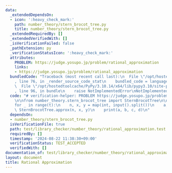 ```yaml
---
data:
  _extendedDependsOn:
  - icon: ':heavy_check_mark:'
    path: number_theory/stern_brocot_tree.py
    title: number_theory/stern_brocot_tree.py
  _extendedRequiredBy: []
  _extendedVerifiedWith: []
  _isVerificationFailed: false
  _pathExtension: py
  _verificationStatusIcon: ':heavy_check_mark:'
  attributes:
    PROBLEM: https://judge.yosupo.jp/problem/rational_approximation
    links:
    - https://judge.yosupo.jp/problem/rational_approximation
  bundledCode: "Traceback (most recent call last):\n  File \"/opt/hostedtoolcache/PyPy/3.10.14/x64/lib/pypy3.10/site-packages/onlinejudge_verify/documentation/build.py\"\
    , line 76, in _render_source_code_stat\n    bundled_code = language.bundle(\n\
    \  File \"/opt/hostedtoolcache/PyPy/3.10.14/x64/lib/pypy3.10/site-packages/onlinejudge_verify/languages/python.py\"\
    , line 96, in bundle\n    raise NotImplementedError\nNotImplementedError\n"
  code: "# verification-helper: PROBLEM https://judge.yosupo.jp/problem/rational_approximation\n\
    \n\nfrom number_theory.stern_brocot_tree import SternBrocotTree\n\nt = int(input())\n\
    for _ in range(t):\n    n, x, y = map(int, input().split())\n    a, b, c, d =\
    \ SternBrocotTree.approx(n, x, y)\n    print(a, b, c, d)\n"
  dependsOn:
  - number_theory/stern_brocot_tree.py
  isVerificationFile: true
  path: test/library_checker/number_theory/rational_approximation.test.py
  requiredBy: []
  timestamp: '2024-08-22 11:38:30+09:00'
  verificationStatus: TEST_ACCEPTED
  verifiedWith: []
documentation_of: test/library_checker/number_theory/rational_approximation.test.py
layout: document
title: Rational Approximation
---
```

